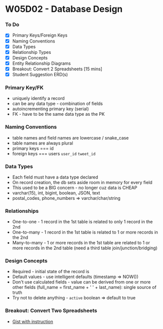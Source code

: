 # W05D02 - Database Design

### To Do
- [x] Primary Keys/Foreign Keys
- [x] Naming Conventions
- [x] Data Types
- [x] Relationship Types
- [x] Design Concepts
- [x] Entity Relationship Diagrams
- [x] Breakout: Convert 2 Spreadsheets [15 mins]
- [x] Student Suggestion ERD(s)

### Primary Key/FK
* uniquely identify a record
* can be any data type - combination of fields
* autoincrementing primary key (serial)
* FK - have to be the same data type as the PK

### Naming Conventions
* table names and field names are lowercase / snake_case
* table names are always plural
* primary keys === id
* foreign keys === users `user_id` `tweet_id`

### Data Types
* Each field must have a data type declared
* On record creation, the db sets aside room in memory for every field
* This used to be a BIG concern - no longer cuz data is CHEAP
* varchar(15), int, bigint, boolean, JSON, text
* postal_codes, phone_numbers => varchar/char/string

### Relationships
* One-to-one - 1 record in the 1st table is related to only 1 record in the 2nd
* One-to-many - 1 record in the 1st table is related to 1 or more records in the 2nd
* Many-to-many - 1 or more records in the 1st table are related to 1 or more records in the 2nd table (need a third table join/junction/bridging)

### Design Concepts
* Required - initial state of the record is
* Default values - use intelligent defaults (timestamp => NOW())
* Don't use calculated fields - value can be derived from one or more other fields (full_name = first_name + ' ' + last_name): single source of truth
* Try not to delete anything - `active` boolean => default to true








### Breakout: Convert Two Spreadsheets
- [Gist with instruction](https://gist.github.com/andydlindsay/20e7305e853bad7b587f294b054cf8de)
